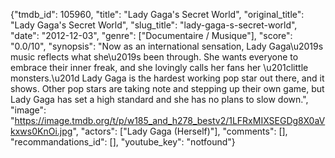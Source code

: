 {"tmdb_id": 105960, "title": "Lady Gaga's Secret World", "original_title": "Lady Gaga's Secret World", "slug_title": "lady-gaga-s-secret-world", "date": "2012-12-03", "genre": ["Documentaire / Musique"], "score": "0.0/10", "synopsis": "Now as an international sensation, Lady Gaga\u2019s music reflects what she\u2019s been through. She wants everyone to embrace their inner freak, and she lovingly calls her fans her \u201clittle monsters.\u201d Lady Gaga is the hardest working pop star out there, and it shows. Other pop stars are taking note and stepping up their own game, but Lady Gaga has set a high standard and she has no plans to slow down.", "image": "https://image.tmdb.org/t/p/w185_and_h278_bestv2/1LFRxMIXSEGDg8X0aVkxws0KnOi.jpg", "actors": ["Lady Gaga (Herself)"], "comments": [], "recommandations_id": [], "youtube_key": "notfound"}
